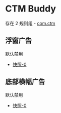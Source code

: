 # CTM Buddy

存在 2 规则组 - [com.ctm](/src/apps/com.ctm.ts)

## 浮窗广告

默认禁用

- [快照-0](https://i.gkd.li/i/13350575)

## 底部横幅广告

默认禁用

- [快照-0](https://i.gkd.li/i/13350612)
